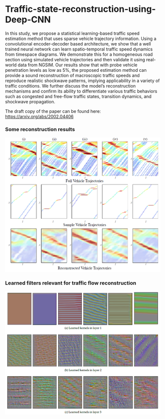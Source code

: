 # Traffic-state-reconstruction-using-Deep-CNN

In this study, we propose a statistical learning-based traffic speed estimation method that uses sparse vehicle trajectory information. Using a convolutional encoder-decoder based architecture, we show that a well trained neural network can learn spatio-temporal traffic speed dynamics from timespace diagrams. We demonstrate this for a homogeneous road section using simulated vehicle trajectories and then validate it using real-world data from NGSIM. Our results show that with probe vehicle penetration levels as low as 5%, the proposed estimation method can provide a sound reconstruction of macroscopic traffic speeds and reproduce realistic shockwave patterns, implying applicability in a variety of traffic conditions. We further discuss the model’s reconstruction mechanisms and confirm its ability to differentiate various traffic behaviors such as congested and free-flow traffic states, transition dynamics, and shockwave propagation.

The draft copy of the paper can be found here: https://arxiv.org/abs/2002.04406

### Some reconstruction results

<img src="Trained%20models/Reconstruction.PNG" width="600">

### Learned filters relevant for traffic flow reconstruction

<img src="Trained%20models/LearnedFilters.PNG" width="600">

